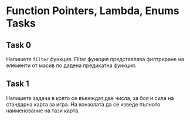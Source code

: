 # Function Pointers, Lambda, Enums Tasks

## Task 0
Напишете `filter` функция. Filter функция представлява филтриране на елементи от масив по дадена предикатна функция.

## Task 1
Напишете задача в която се въвеждат две числа, за боя и сила на стандарна карта за игра. На конзолата да се изведе пълното наименование на тази карта.
